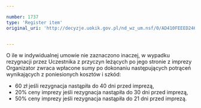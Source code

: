 ```yaml
---

number: 1737
type: 'Register item'
original_uri: 'http://decyzje.uokik.gov.pl/nd_wz_um.nsf/0/AD410FEEED2462A0C125765F0048B65A?OpenDocument'


---
```


O ile w indywidualnej umowie nie zaznaczono inaczej, w wypadku rezygnacji przez Uczestnika z przyczyn leżących po jego stronie z imprezy Organizator zwraca wpłacone sumy po dokonaniu następujących potrąceń wynikających z poniesionych kosztów i szkód:
- 60 zł jeśli rezygnacja nastąpiła do 40 dni przed imprezą,
- 20% ceny imprezy jeśli rezygnacja nastąpiła do 30 dni przed imprezą,
- 50% ceny imprezy jeśli rezygnacja nastąpiła do 21 dni przed imprezą.
